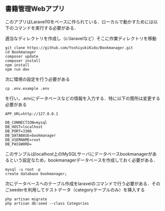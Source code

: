## 書籍管理Webアプリ
このアプリはLaravel10をベースに作られている．ローカルで動かすためには以下のコマンドを実行する必要がある．

適当なディレクトリを作成し（c:\laravelなど）そこに作業ディレクトリを移動
```shell
git clone https://github.com/YoshiyukiKido/Bookmanager.git
cd Bookmanager
composer update
composer install
npm install
npm run dev
```

次に環境の設定を行う必要がある
```
cp .env.example .env
```
を行い，.envにデータベースなどの情報を入力する．特に以下の箇所は変更する必要がある
```enviroment:.env
APP_URL=http://127.0.0.1

DB_CONNECTION=mysql
DB_HOST=localhost
DB_PORT=3306
DB_DATABASE=bookmanager
DB_USERNAME=root
DB_PASSWORD=
```
このサンプルはlocalhost上のMySQLサーバにデータベースbookmanagerがあるという設定なため，bookmanagerデータベースを作成しておく必要がある．
```
mysql -u root -p
create database bookmanager;
```

次にデータベースへのテーブル作成をlaravelのコマンドで行う必要がある．そのごseederを利用してテストデータ（categoryテーブルのみ）を挿入する
```shell
php artisan migrate
php artisan db:seed --class Categories
```

